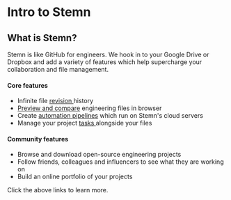 # Intro to Stemn

## What is Stemn?

Stemn is like GitHub for engineers. We hook in to your Google Drive or Dropbox and add a variety of features which help supercharge your collaboration and file management.

#### Core features

* Infinite file [revision ](../files-and-syncing/revisions.md)history
* [Preview and compare](../files-and-syncing/preview-and-compare/) engineering files in browser
* Create [automation pipelines](../automation-pipelines/) which run on Stemn's cloud servers
* Manage your project [tasks ](../task-tracking.md)alongside your files

#### Community features

* Browse and download open-source engineering projects
* Follow friends, colleagues and influencers to see what they are working on
* Build an online portfolio of your projects

Click the above links to learn more.

